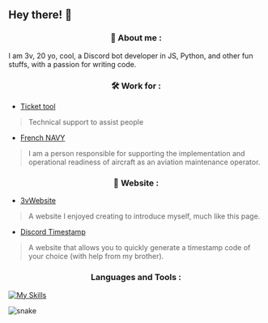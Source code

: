 
## Hey there! 👋 

 
<h3 align="center"> 🙂 About me :</h3>

I am 3v, 20 yo, cool, a Discord bot developer in JS, Python, and other fun stuffs, with a passion for writing code.

<h3 align="center"> 🛠️ Work for :</h3>

- [Ticket tool](https://tickettool.xyz/)
> Technical support to assist people

- [French NAVY](https://www.defense.gouv.fr/marine)
> I am a person responsible for supporting the implementation and operational readiness of aircraft as an aviation maintenance operator.

<h3 align="center"> 🔗 Website :</h3>

- [3vWebsite](https://3vfi-dev.github.io/)
> A website I enjoyed creating to introduce myself, much like this page.

- [Discord Timestamp](https://r.3v.fi/discord-timestamps/)
> A website that allows you to quickly generate a timestamp code of your choice (with help from my brother).

<h3 align="center">Languages and Tools :</h3>

[![My Skills](https://skillicons.dev/icons?i=js,discordjs,discord,idea,nodejs,phpstorm,webstorm,py,vscode,html,css)](https://skillicons.dev)


![snake](https://github.com/user-attachments/assets/319ce804-4f57-4a93-aba2-8f92eb64e52f)


